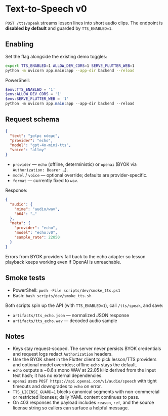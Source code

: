 # Text-to-Speech v0

`POST /tts/speak` streams lesson lines into short audio clips. The endpoint is **disabled by default** and guarded by `TTS_ENABLED=1`.

## Enabling

Set the flag alongside the existing demo toggles:

```bash
export TTS_ENABLED=1 ALLOW_DEV_CORS=1 SERVE_FLUTTER_WEB=1
python -m uvicorn app.main:app --app-dir backend --reload
```

PowerShell:

```powershell
$env:TTS_ENABLED = '1'
$env:ALLOW_DEV_CORS = '1'
$env:SERVE_FLUTTER_WEB = '1'
python -m uvicorn app.main:app --app-dir backend --reload
```

## Request schema

```json
{
  "text": "χαῖρε κόσμε",
  "provider": "echo",
  "model": "gpt-4o-mini-tts",
  "voice": "alloy"
}
```

- `provider` — `echo` (offline, deterministic) or `openai` (BYOK via `Authorization: Bearer …`).
- `model` / `voice` — optional override; defaults are provider-specific.
- `format` — currently fixed to `wav`.

Response:

```json
{
  "audio": {
    "mime": "audio/wav",
    "b64": "…"
  },
  "meta": {
    "provider": "echo",
    "model": "echo:v0",
    "sample_rate": 22050
  }
}
```

Errors from BYOK providers fall back to the echo adapter so lesson playback keeps working even if OpenAI is unreachable.

## Smoke tests

- PowerShell: `pwsh -File scripts/dev/smoke_tts.ps1`
- Bash: `bash scripts/dev/smoke_tts.sh`

Both scripts spin up the API (with `TTS_ENABLED=1`), call `/tts/speak`, and save:

- `artifacts/tts_echo.json` — normalized JSON response
- `artifacts/tts_echo.wav` — decoded audio sample

## Notes

- Keys stay request-scoped. The server never persists BYOK credentials and request logs redact `Authorization` headers.
- Use the BYOK sheet in the Flutter client to pick lesson/TTS providers and optional model overrides; offline `echo` stays the default.
- `echo` outputs a ~0.6 s mono WAV at 22.05 kHz derived from the input text hash; it has no external dependencies.
- `openai` uses `POST https://api.openai.com/v1/audio/speech` with tight timeouts and downgrades to `echo` on error.
- `TTS_LICENSE_GUARD=1` blocks canonical segments with non-commercial or restricted licenses; daily YAML content continues to pass.
- On 403 responses the payload includes `reason`, `ref`, and the source license string so callers can surface a helpful message.
